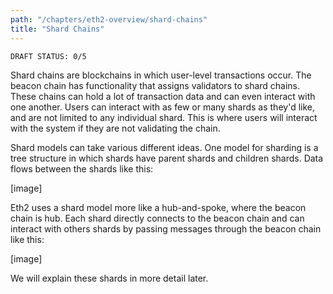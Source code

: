 ```yaml
---
path: "/chapters/eth2-overview/shard-chains"
title: "Shard Chains"
---
```


```text
DRAFT STATUS: 0/5
```

Shard chains are blockchains in which user-level transactions occur. The beacon chain has functionality that assigns validators to shard chains. These chains can hold a lot of transaction data and can even interact with one another. Users can interact with as few or many shards as they'd like, and are not limited to any individual shard. This is where users will interact with the system if they are not validating the chain.

Shard models can take various different ideas. One model for sharding is a tree structure in which shards have parent shards and children shards. Data flows between the shards like this:

[image]

Eth2 uses a shard model more like a hub-and-spoke, where the beacon chain is hub. Each shard directly connects to the beacon chain and can interact with others shards by passing messages through the beacon chain like this:

[image]

We will explain these shards in more detail later.
